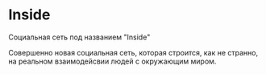 # Inside
Социальная сеть под названием "Inside"

Совершенно новая социальная сеть, которая строится, как не странно, на реальном взаимодейсвии людей с окружающим миром.

